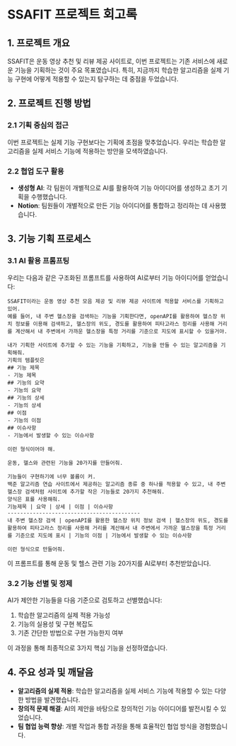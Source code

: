# SSAFIT 프로젝트 회고록

## 1. 프로젝트 개요

SSAFIT은 운동 영상 추천 및 리뷰 제공 사이트로, 이번 프로젝트는 기존 서비스에 새로운 기능을 기획하는 것이 주요 목표였습니다. 특히, 지금까지 학습한 알고리즘을 실제 기능 구현에 어떻게 적용할 수 있는지 탐구하는 데 중점을 두었습니다.

## 2. 프로젝트 진행 방법

### 2.1 기획 중심의 접근

이번 프로젝트는 실제 기능 구현보다는 기획에 초점을 맞추었습니다. 우리는 학습한 알고리즘을 실제 서비스 기능에 적용하는 방안을 모색하였습니다.

### 2.2 협업 도구 활용

- **생성형 AI**: 각 팀원이 개별적으로 AI를 활용하여 기능 아이디어를 생성하고 초기 기획을 수행했습니다.
- **Notion**: 팀원들이 개별적으로 만든 기능 아이디어를 통합하고 정리하는 데 사용했습니다.

## 3. 기능 기획 프로세스

### 3.1 AI 활용 프롬프팅

우리는 다음과 같은 구조화된 프롬프트를 사용하여 AI로부터 기능 아이디어를 얻었습니다:

```
SSAFIT이라는 운동 영상 추천 모음 제공 및 리뷰 제공 사이트에 적용할 서비스를 기획하고 있어.
예를 들어, 내 주변 헬스장을 검색하는 기능을 기획한다면, openAPI를 활용하여 헬스장 위치 정보를 이용해 검색하고, 헬스장의 위도, 경도를 활용하여 피타고라스 정리를 사용해 거리를 계산해서 내 주변에서 가까운 헬스장을 특정 거리를 기준으로 지도에 표시할 수 있을거야.

내가 기획한 사이트에 추가할 수 있는 기능을 기획하고, 기능을 만들 수 있는 알고리즘을 기획해줘.
기획의 템플릿은
## 기능 제목
- 기능 제목
## 기능의 요약
- 기능의 요약
## 기능의 상세
- 기능의 상세
## 이점
- 기능의 이점
## 이슈사항
- 기능에서 발생할 수 있는 이슈사항

이런 형식이어야 해.

운동, 헬스와 관련된 기능을 20가지를 만들어줘.

기능들이 구현하기에 너무 볼륨이 커.
백준 알고리즘 연습 사이트에서 제공하는 알고리즘 종류 중 하나를 적용할 수 있고, 내 주변 헬스장 검색처럼 사이트에 추가할 작은 기능들로 20가지 추천해줘.
양식은 표를 사용해줘.
기능제목 | 요약 | 상세 | 이점 | 이슈사항
------------------------------------------
내 주변 헬스장 검색 | openAPI를 활용한 헬스장 위치 정보 검색 | 헬스장의 위도, 경도를 활용하여 피타고라스 정리를 사용해 거리를 계산해서 내 주변에서 가까운 헬스장을 특정 거리를 기준으로 지도에 표시 | 기능의 이점 | 기능에서 발생할 수 있는 이슈사항

이런 형식으로 만들어줘.
```

이 프롬프트를 통해 운동 및 헬스 관련 기능 20가지를 AI로부터 추천받았습니다.

### 3.2 기능 선별 및 정제

AI가 제안한 기능들을 다음 기준으로 검토하고 선별했습니다:
1. 학습한 알고리즘의 실제 적용 가능성
2. 기능의 실용성 및 구현 복잡도
3. 기존 간단한 방법으로 구현 가능한지 여부

이 과정을 통해 최종적으로 3가지 핵심 기능을 선정하였습니다.

## 4. 주요 성과 및 깨달음

- **알고리즘의 실제 적용**: 학습한 알고리즘을 실제 서비스 기능에 적용할 수 있는 다양한 방법을 발견했습니다.
- **창의적 문제 해결**: AI의 제안을 바탕으로 창의적인 기능 아이디어를 발전시킬 수 있었습니다.
- **팀 협업 능력 향상**: 개별 작업과 통합 과정을 통해 효율적인 협업 방식을 경험했습니다.